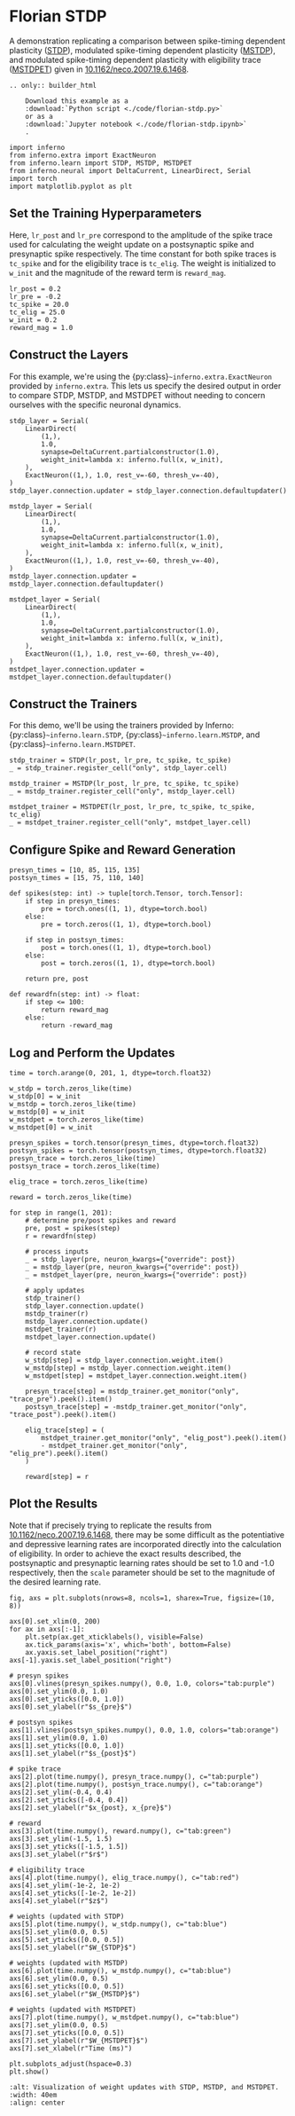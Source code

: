 # Florian STDP

A demonstration replicating a comparison between spike-timing dependent plasticity ([STDP](<zoo/learning-stdp:Spike-Timing Dependent Plasticity (STDP)>)), modulated spike-timing dependent plasticity ([MSTDP](<zoo/learning-stdp:Modulated Spike-Timing Dependent Plasticity (MSTDP)>)), and modulated spike-timing dependent plasticity with eligibility trace ([MSTDPET](<zoo/learning-stdp:Modulated Spike-Timing Dependent Plasticity with Eligibility Trace (MSTDPET)>)) given in [10.1162/neco.2007.19.6.1468](https://florian.io/papers/2007_Florian_Modulated_STDP.pdf).

```{eval-rst}
.. only:: builder_html

    Download this example as a
    :download:`Python script <./code/florian-stdp.py>`
    or as a
    :download:`Jupyter notebook <./code/florian-stdp.ipynb>`
    .
```

```{code} python
import inferno
from inferno.extra import ExactNeuron
from inferno.learn import STDP, MSTDP, MSTDPET
from inferno.neural import DeltaCurrent, LinearDirect, Serial
import torch
import matplotlib.pyplot as plt
```

## Set the Training Hyperparameters

Here, `lr_post` and `lr_pre` correspond to the amplitude of the spike trace used for calculating the weight update on a postsynaptic spike and presynaptic spike respectively. The time constant for both spike traces is `tc_spike` and for the eligibility trace is `tc_elig`. The weight is initialized to `w_init` and the magnitude of the reward term is `reward_mag`.

```{code} python
lr_post = 0.2
lr_pre = -0.2
tc_spike = 20.0
tc_elig = 25.0
w_init = 0.2
reward_mag = 1.0
```

## Construct the Layers
For this example, we're using the {py:class}`~inferno.extra.ExactNeuron` provided by `inferno.extra`. This lets us specify the desired output in order to compare STDP, MSTDP, and MSTDPET without needing to concern ourselves with the specific neuronal dynamics.

```{code} python
stdp_layer = Serial(
    LinearDirect(
        (1,),
        1.0,
        synapse=DeltaCurrent.partialconstructor(1.0),
        weight_init=lambda x: inferno.full(x, w_init),
    ),
    ExactNeuron((1,), 1.0, rest_v=-60, thresh_v=-40),
)
stdp_layer.connection.updater = stdp_layer.connection.defaultupdater()

mstdp_layer = Serial(
    LinearDirect(
        (1,),
        1.0,
        synapse=DeltaCurrent.partialconstructor(1.0),
        weight_init=lambda x: inferno.full(x, w_init),
    ),
    ExactNeuron((1,), 1.0, rest_v=-60, thresh_v=-40),
)
mstdp_layer.connection.updater = mstdp_layer.connection.defaultupdater()

mstdpet_layer = Serial(
    LinearDirect(
        (1,),
        1.0,
        synapse=DeltaCurrent.partialconstructor(1.0),
        weight_init=lambda x: inferno.full(x, w_init),
    ),
    ExactNeuron((1,), 1.0, rest_v=-60, thresh_v=-40),
)
mstdpet_layer.connection.updater = mstdpet_layer.connection.defaultupdater()
```

## Construct the Trainers

For this demo, we'll be using the trainers provided by Inferno: {py:class}`~inferno.learn.STDP`, {py:class}`~inferno.learn.MSTDP`, and {py:class}`~inferno.learn.MSTDPET`.

```{code} python
stdp_trainer = STDP(lr_post, lr_pre, tc_spike, tc_spike)
_ = stdp_trainer.register_cell("only", stdp_layer.cell)

mstdp_trainer = MSTDP(lr_post, lr_pre, tc_spike, tc_spike)
_ = mstdp_trainer.register_cell("only", mstdp_layer.cell)

mstdpet_trainer = MSTDPET(lr_post, lr_pre, tc_spike, tc_spike, tc_elig)
_ = mstdpet_trainer.register_cell("only", mstdpet_layer.cell)
```

## Configure Spike and Reward Generation

```{code} python
presyn_times = [10, 85, 115, 135]
postsyn_times = [15, 75, 110, 140]

def spikes(step: int) -> tuple[torch.Tensor, torch.Tensor]:
    if step in presyn_times:
        pre = torch.ones((1, 1), dtype=torch.bool)
    else:
        pre = torch.zeros((1, 1), dtype=torch.bool)

    if step in postsyn_times:
        post = torch.ones((1, 1), dtype=torch.bool)
    else:
        post = torch.zeros((1, 1), dtype=torch.bool)

    return pre, post

def rewardfn(step: int) -> float:
    if step <= 100:
        return reward_mag
    else:
        return -reward_mag
```

## Log and Perform the Updates

```{code} python
time = torch.arange(0, 201, 1, dtype=torch.float32)

w_stdp = torch.zeros_like(time)
w_stdp[0] = w_init
w_mstdp = torch.zeros_like(time)
w_mstdp[0] = w_init
w_mstdpet = torch.zeros_like(time)
w_mstdpet[0] = w_init

presyn_spikes = torch.tensor(presyn_times, dtype=torch.float32)
postsyn_spikes = torch.tensor(postsyn_times, dtype=torch.float32)
presyn_trace = torch.zeros_like(time)
postsyn_trace = torch.zeros_like(time)

elig_trace = torch.zeros_like(time)

reward = torch.zeros_like(time)

for step in range(1, 201):
    # determine pre/post spikes and reward
    pre, post = spikes(step)
    r = rewardfn(step)

    # process inputs
    _ = stdp_layer(pre, neuron_kwargs={"override": post})
    _ = mstdp_layer(pre, neuron_kwargs={"override": post})
    _ = mstdpet_layer(pre, neuron_kwargs={"override": post})

    # apply updates
    stdp_trainer()
    stdp_layer.connection.update()
    mstdp_trainer(r)
    mstdp_layer.connection.update()
    mstdpet_trainer(r)
    mstdpet_layer.connection.update()

    # record state
    w_stdp[step] = stdp_layer.connection.weight.item()
    w_mstdp[step] = mstdp_layer.connection.weight.item()
    w_mstdpet[step] = mstdpet_layer.connection.weight.item()

    presyn_trace[step] = mstdp_trainer.get_monitor("only", "trace_pre").peek().item()
    postsyn_trace[step] = -mstdp_trainer.get_monitor("only", "trace_post").peek().item()

    elig_trace[step] = (
        mstdpet_trainer.get_monitor("only", "elig_post").peek().item()
        - mstdpet_trainer.get_monitor("only", "elig_pre").peek().item()
    )

    reward[step] = r
```

## Plot the Results

Note that if precisely trying to replicate the results from [10.1162/neco.2007.19.6.1468](https://florian.io/papers/2007_Florian_Modulated_STDP.pdf), there may be some difficult as the potentiative and depressive learning rates are incorporated directly into the calculation of eligibility. In order to achieve the exact results described, the postsynaptic and presynaptic learning rates should be set to 1.0 and -1.0 respectively, then the `scale` parameter should be set to the magnitude of the desired learning rate.

```{code} python
fig, axs = plt.subplots(nrows=8, ncols=1, sharex=True, figsize=(10, 8))

axs[0].set_xlim(0, 200)
for ax in axs[:-1]:
    plt.setp(ax.get_xticklabels(), visible=False)
    ax.tick_params(axis='x', which='both', bottom=False)
    ax.yaxis.set_label_position("right")
axs[-1].yaxis.set_label_position("right")

# presyn spikes
axs[0].vlines(presyn_spikes.numpy(), 0.0, 1.0, colors="tab:purple")
axs[0].set_ylim(0.0, 1.0)
axs[0].set_yticks([0.0, 1.0])
axs[0].set_ylabel(r"$s_{pre}$")

# postsyn spikes
axs[1].vlines(postsyn_spikes.numpy(), 0.0, 1.0, colors="tab:orange")
axs[1].set_ylim(0.0, 1.0)
axs[1].set_yticks([0.0, 1.0])
axs[1].set_ylabel(r"$s_{post}$")

# spike trace
axs[2].plot(time.numpy(), presyn_trace.numpy(), c="tab:purple")
axs[2].plot(time.numpy(), postsyn_trace.numpy(), c="tab:orange")
axs[2].set_ylim(-0.4, 0.4)
axs[2].set_yticks([-0.4, 0.4])
axs[2].set_ylabel(r"$x_{post}, x_{pre}$")

# reward
axs[3].plot(time.numpy(), reward.numpy(), c="tab:green")
axs[3].set_ylim(-1.5, 1.5)
axs[3].set_yticks([-1.5, 1.5])
axs[3].set_ylabel(r"$r$")

# eligibility trace
axs[4].plot(time.numpy(), elig_trace.numpy(), c="tab:red")
axs[4].set_ylim(-1e-2, 1e-2)
axs[4].set_yticks([-1e-2, 1e-2])
axs[4].set_ylabel(r"$z$")

# weights (updated with STDP)
axs[5].plot(time.numpy(), w_stdp.numpy(), c="tab:blue")
axs[5].set_ylim(0.0, 0.5)
axs[5].set_yticks([0.0, 0.5])
axs[5].set_ylabel(r"$W_{STDP}$")

# weights (updated with MSTDP)
axs[6].plot(time.numpy(), w_mstdp.numpy(), c="tab:blue")
axs[6].set_ylim(0.0, 0.5)
axs[6].set_yticks([0.0, 0.5])
axs[6].set_ylabel(r"$W_{MSTDP}$")

# weights (updated with MSTDPET)
axs[7].plot(time.numpy(), w_mstdpet.numpy(), c="tab:blue")
axs[7].set_ylim(0.0, 0.5)
axs[7].set_yticks([0.0, 0.5])
axs[7].set_ylabel(r"$W_{MSTDPET}$")
axs[7].set_xlabel(r"Time (ms)")

plt.subplots_adjust(hspace=0.3)
plt.show()
```

```{image} ../images/plots/florian-stdp.png
:alt: Visualization of weight updates with STDP, MSTDP, and MSTDPET.
:width: 40em
:align: center
```